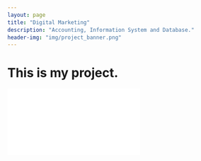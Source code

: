 ```yaml
---
layout: page
title: "Digital Marketing"
description: "Accounting, Information System and Database."
header-img: "img/project_banner.png"
---
```


# This is my project.
![digital_marketing.pdf](/pdf/digital_marketing.pdf)